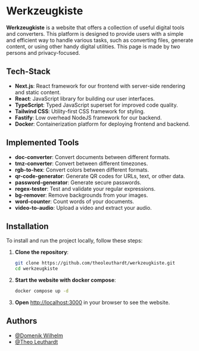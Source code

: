 # Werkzeugkiste

**Werkzeugkiste** is a website that offers a collection of useful digital tools and converters.
This platform is designed to provide users with a simple and efficient way to handle various tasks, such as converting
files, generate content, or using other handy digital utilities. This page is made by two persons and privacy-focused.

## Tech-Stack

- **Next.js**: React framework for our frontend with server-side rendering and static content.
- **React**: JavaScript library for building our user interfaces.
- **TypeScript**: Typed JavaScript superset for improved code quality.
- **Tailwind CSS**: Utility-first CSS framework for styling.
- **Fastify**: Low overhead NodeJS framework for our backend.
- **Docker**: Containerization platform for deploying frontend and backend.

## Implemented Tools

- **doc-converter**: Convert documents between different formats.
- **tmz-converter**: Convert between different timezones.
- **rgb-to-hex**: Convert colors between different formats.
- **qr-code-generator**: Generate QR codes for URLs, text, or other data.
- **password-generator**: Generate secure passwords.
- **regex-tester**: Test and validate your regular expressions.
- **bg-remover**: Remove backgrounds from your images.
- **word-counter**: Count words of your documents.
- **video-to-audio**: Upload a video and extract your audio.

## Installation

To install and run the project locally, follow these steps:

1. **Clone the repository**:

   ```bash
   git clone https://github.com/theoleuthardt/werkzeugkiste.git
   cd werkzeugkiste
   ```

2. **Start the website with docker compose**:

   ```bash
   docker compose up -d
   ```

3. **Open** [http://localhost:3000](http://localhost:3000) in your browser to see the website.

## Authors

- [@Domenik Wilhelm](https://www.github.com/AuriomTex)
- [@Theo Leuthardt](https://www.github.com/theoleuthardt)
